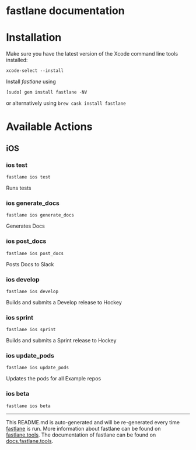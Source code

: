 fastlane documentation
================
# Installation

Make sure you have the latest version of the Xcode command line tools installed:

```
xcode-select --install
```

Install _fastlane_ using
```
[sudo] gem install fastlane -NV
```
or alternatively using `brew cask install fastlane`

# Available Actions
## iOS
### ios test
```
fastlane ios test
```
Runs tests
### ios generate_docs
```
fastlane ios generate_docs
```
Generates Docs
### ios post_docs
```
fastlane ios post_docs
```
Posts Docs to Slack
### ios develop
```
fastlane ios develop
```
Builds and submits a Develop release to Hockey
### ios sprint
```
fastlane ios sprint
```
Builds and submits a Sprint release to Hockey
### ios update_pods
```
fastlane ios update_pods
```
Updates the pods for all Example repos
### ios beta
```
fastlane ios beta
```


----

This README.md is auto-generated and will be re-generated every time [fastlane](https://fastlane.tools) is run.
More information about fastlane can be found on [fastlane.tools](https://fastlane.tools).
The documentation of fastlane can be found on [docs.fastlane.tools](https://docs.fastlane.tools).
